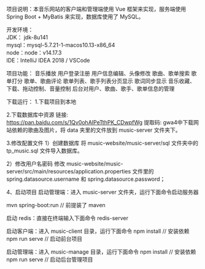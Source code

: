 项目说明：本音乐网站的客户端和管理端使用 Vue 框架来实现，服务端使用 Spring Boot + MyBatis 来实现，数据库使用了 MySQL。

开发环境：  
JDK： jdk-8u141  
mysql：mysql-5.7.21-1-macos10.13-x86_64  
node：node：v14.17.3  
IDE：IntelliJ IDEA 2018 / VSCode

项目功能：
音乐播放
用户登录注册
用户信息编辑、头像修改
歌曲、歌单搜索
歌单打分
歌单、歌曲评论
歌单列表、歌手列表分页显示
歌词同步显示
音乐收藏、下载、拖动控制、音量控制
后台对用户、歌曲、歌手、歌单信息的管理

下载运行：
1.下载项目到本地

2.下载数据库中资源
链接: https://pan.baidu.com/s/1Qv0ohAIPeTthPK_CDwpfWg 提取码: gwa4中下载网站依赖的歌曲及图片，将 data 夹里的文件放到 music-server 文件夹下。

3.修改配置文件
1）创建数据库 将 music-website/music-server/sql 文件夹中的 tp_music.sql 文件导入数据库。

2）修改用户名密码 修改 music-website/music-server/src/main/resources/application.properties 文件里的 spring.datasource.username 和 spring.datasource.password；

4、启动项目
启动管理端：进入 music-server 文件夹，运行下面命令启动服务器

mvn spring-boot:run // 前提装了 maven

启动 redis：直接在终端输入下面命令
redis-server

启动客户端：进入 music-client 目录，运行下面命令
npm install // 安装依赖
npm run serve // 启动前台项目

启动管理端：进入 music-manage 目录，运行下面命令
npm install // 安装依赖
npm run serve // 启动后台管理项目
